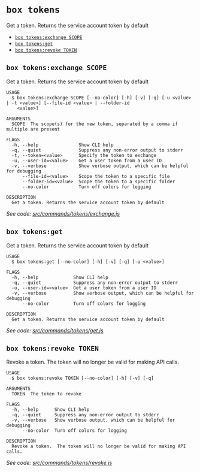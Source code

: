 `box tokens`
============

Get a token. Returns the service account token by default

* [`box tokens:exchange SCOPE`](#box-tokensexchange-scope)
* [`box tokens:get`](#box-tokensget)
* [`box tokens:revoke TOKEN`](#box-tokensrevoke-token)

## `box tokens:exchange SCOPE`

Get a token. Returns the service account token by default

```
USAGE
  $ box tokens:exchange SCOPE [--no-color] [-h] [-v] [-q] [-u <value> | -t <value>] [--file-id <value> | --folder-id
    <value>]

ARGUMENTS
  SCOPE  The scope(s) for the new token, separated by a comma if multiple are present

FLAGS
  -h, --help               Show CLI help
  -q, --quiet              Suppress any non-error output to stderr
  -t, --token=<value>      Specify the token to exchange
  -u, --user-id=<value>    Get a user token from a user ID
  -v, --verbose            Show verbose output, which can be helpful for debugging
      --file-id=<value>    Scope the token to a specific file
      --folder-id=<value>  Scope the token to a specific folder
      --no-color           Turn off colors for logging

DESCRIPTION
  Get a token. Returns the service account token by default
```

_See code: [src/commands/tokens/exchange.js](https://github.com/box/boxcli/blob/v4.0.1/src/commands/tokens/exchange.js)_

## `box tokens:get`

Get a token. Returns the service account token by default

```
USAGE
  $ box tokens:get [--no-color] [-h] [-v] [-q] [-u <value>]

FLAGS
  -h, --help             Show CLI help
  -q, --quiet            Suppress any non-error output to stderr
  -u, --user-id=<value>  Get a user token from a user ID
  -v, --verbose          Show verbose output, which can be helpful for debugging
      --no-color         Turn off colors for logging

DESCRIPTION
  Get a token. Returns the service account token by default
```

_See code: [src/commands/tokens/get.js](https://github.com/box/boxcli/blob/v4.0.1/src/commands/tokens/get.js)_

## `box tokens:revoke TOKEN`

Revoke a token.  The token will no longer be valid for making API calls.

```
USAGE
  $ box tokens:revoke TOKEN [--no-color] [-h] [-v] [-q]

ARGUMENTS
  TOKEN  The token to revoke

FLAGS
  -h, --help      Show CLI help
  -q, --quiet     Suppress any non-error output to stderr
  -v, --verbose   Show verbose output, which can be helpful for debugging
      --no-color  Turn off colors for logging

DESCRIPTION
  Revoke a token.  The token will no longer be valid for making API calls.
```

_See code: [src/commands/tokens/revoke.js](https://github.com/box/boxcli/blob/v4.0.1/src/commands/tokens/revoke.js)_

